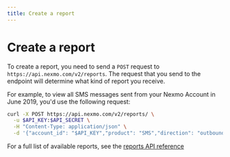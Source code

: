 ```yaml
---
title: Create a report
---
```


# Create a report

To create a report, you need to send a `POST` request to `https://api.nexmo.com/v2/reports`. The request that you send to the endpoint will determine what kind of report you receive.

For example, to view all SMS messages sent from your Nexmo Account in June 2019, you'd use the following request:

```bash
curl -X POST https://api.nexmo.com/v2/reports/ \
  -u $API_KEY:$API_SECRET \
  -H "Content-Type: application/json" \
  -d '{"account_id": "$API_KEY","product": "SMS","direction": "outbound","start_date": "2019-06-01T00:00:00+0000","end_date": "2019-06-30T23:59:59+0000"}'
```

For a full list of available reports, see the [reports API reference](/api/reports)
